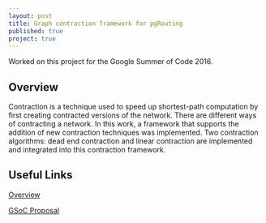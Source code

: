 ```yaml
---
layout: post
title: Graph contraction framework for pgRouting
published: true
project: true
---
```


Worked on this project for the Google Summer of Code 2016.

Overview
--------

Contraction is a technique used to speed up shortest-path computation by first creating contracted versions of the network. There are different ways of contracting a network. In this work, a framework that supports the addition of new contraction techniques was implemented. Two contraction algorithms: dead end contraction and linear contraction are implemented and integrated into this contraction framework.

Useful Links
------------

[Overview](https://github.com/pgRouting/pgrouting/wiki/GSoC-2016-Contraction)

[GSoC Proposal](https://drive.google.com/open?id=0B0vIo-BqJfVyZWx1M2labnQ4RGs)



